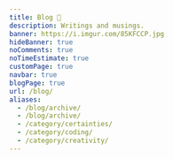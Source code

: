 ```yaml
---
title: Blog 📝️
description: Writings and musings.
banner: https://i.imgur.com/85KFCCP.jpg
hideBanner: true
noComments: true
noTimeEstimate: true
customPage: true
navbar: true
blogPage: true
url: /blog/
aliases:
  - /blog/archive/
  - /blog/archive/
  - /category/certainties/
  - /category/coding/
  - /category/creativity/
---
```

